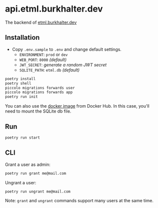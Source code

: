 # api.etml.burkhalter.dev

The backend of [etml.burkhalter.dev](https://github.com/BurkhalterY/etml.burkhalter.dev)

## Installation

- Copy `.env.sample` to `.env` and change default settings.
  - `ENVIRONMENT`: `prod` or `dev`
  - `WEB_PORT`: `8000` _(default)_
  - `JWT_SECRET`: _generate a random JWT secret_
  - `SQLITE_PATH`: `etml.db` _(default)_

```bash
poetry install
poetry shell
piccolo migrations forwards user
piccolo migrations forwards app
poetry run init
```

You can also use the [docker image](https://hub.docker.com/r/burkhaltery/api.etml.burkhalter.dev) from Docker Hub. In this case, you'll need to mount the SQLite db file.

## Run

```bash
poetry run start
```

## CLI

Grant a user as admin:

```bash
poetry run grant me@mail.com
```

Ungrant a user:

```bash
poetry run ungrant me@mail.com
```

Note: `grant` and `ungrant` commands support many users at the same time.
